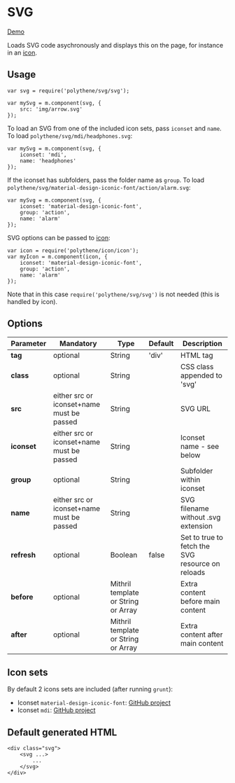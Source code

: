 # SVG

<a class="btn-demo" href="http://arthurclemens.github.io/Polythene-Examples/svg.html">Demo</a>

Loads SVG code asychronously and displays this on the page, for instance in an [icon](#icon).


## Usage

	var svg = require('polythene/svg/svg');

	var mySvg = m.component(svg, {
		src: 'img/arrow.svg'
	});

To load an SVG from one of the included icon sets, pass `iconset` and `name`. To load `polythene/svg/mdi/headphones.svg`:

	var mySvg = m.component(svg, {
		iconset: 'mdi',
		name: 'headphones'
	});

If the iconset has subfolders, pass the folder name as `group`. To load `polythene/svg/material-design-iconic-font/action/alarm.svg`:

	var mySvg = m.component(svg, {
	    iconset: 'material-design-iconic-font',
	    group: 'action',
	    name: 'alarm'
	});

SVG options can be passed to [icon](#icon):

	var icon = require('polythene/icon/icon');
	var myIcon = m.component(icon, {
	    iconset: 'material-design-iconic-font',
	    group: 'action',
	    name: 'alarm'
	});

Note that in this case `require('polythene/svg/svg')` is not needed (this is handled by icon). 


## Options

| **Parameter** |  **Mandatory** | **Type** | **Default** | **Description** |
| ------------- | -------------- | -------- | ----------- | --------------- |
| **tag** | optional | String | 'div' | HTML tag |
| **class** | optional | String |  | CSS class appended to 'svg' |
| **src** | either src or iconset+name must be passed | String |  | SVG URL |
| **iconset** | either src or iconset+name must be passed | String |  | Iconset name - see below |
| **group** | optional | String |  | Subfolder within iconset |
| **name** | either src or iconset+name must be passed | String |  | SVG filename without .svg extension |
| **refresh** | optional | Boolean | false | Set to true to fetch the SVG resource on reloads |
| **before** | optional | Mithril template or String or Array | | Extra content before main content |
| **after** | optional | Mithril template or String or Array | | Extra content after main content |


## Icon sets

By default 2 icons sets are included (after running `grunt`):

* Iconset `material-design-iconic-font`: [GitHub project](https://github.com/zavoloklom/material-design-iconic-font)
* Iconset `mdi`: [GitHub project](https://github.com/Templarian/MaterialDesign)



## Default generated HTML

	<div class="svg">
		<svg ...>
			...
		</svg>
	</div>

